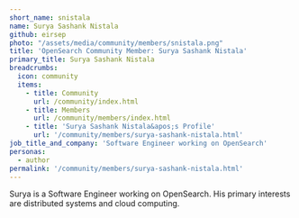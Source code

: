 ```yaml
---
short_name: snistala
name: Surya Sashank Nistala
github: eirsep
photo: "/assets/media/community/members/snistala.png"
title: 'OpenSearch Community Member: Surya Sashank Nistala'
primary_title: Surya Sashank Nistala
breadcrumbs:
  icon: community
  items:
    - title: Community
      url: /community/index.html
    - title: Members
      url: /community/members/index.html
    - title: 'Surya Sashank Nistala&apos;s Profile'
      url: '/community/members/surya-sashank-nistala.html'
job_title_and_company: 'Software Engineer working on OpenSearch'
personas:
  - author
permalink: '/community/members/surya-sashank-nistala.html'
---
```


Surya is a Software Engineer working on OpenSearch. His primary interests are distributed systems and cloud computing.